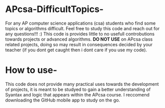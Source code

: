 # APcsa-DifficultTopics-
For any AP computer science applications (csa) students who find some topics or algorithms difficult. Feel free to study this code and reach out for any questions!!! :) 
This code is provides little to no usefull controbutions towards projects or advanced algorithms. 
**DO NOT USE** on APcsa class related projects, doing so may result in consequences decided by your teacher (if you dont get caught then i dont care if you use my code).
# How to use-
This code does not provide many practical uses towards the development of projects, it is meant to be studyed to gain a better understanding of Syantax and logic that appears within the APcsa course.
I reccomend downloading the GitHub mobile app to study on the go.

